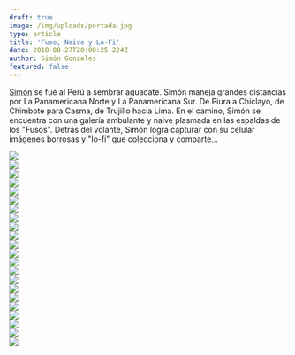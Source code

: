 ```yaml
---
draft: true
image: /img/uploads/portada.jpg
type: article
title: 'Fuso, Naive y Lo-Fi'
date: 2018-08-27T20:00:25.224Z
author: Simón Gonzales
featured: false
---
```

[Simón](https://www.instagram.com/greenguayaba/) se fué al Perú a sembrar aguacate. Simón maneja grandes distancias por La Panamericana Norte y La Panamericana Sur. De Piura a Chiclayo, de Chimbote para Casma, de Trujillo hacia Lima. En el camino, Simón se encuentra con una galería ambulante y naive plasmada en las espaldas de los "Fusos". Detrás del volante, Simón logra capturar con su celular imágenes borrosas y "lo-fi" que colecciona y comparte...

<div><img src="/img/uploads/simonpar_1.jpg"></div>

<div><img src="/img/uploads/simonpar_2.jpg"></div>

<div><img src="/img/uploads/simonpar_3.jpg"></div>

<div><img src="/img/uploads/simonpar_4.jpg"></div>

<div><img src="/img/uploads/simonpar_5.jpg"></div>

<div><img src="/img/uploads/simonpar_6.jpg"></div>

<div><img src="/img/uploads/simonpar_7.jpg"></div>

<div><img src="/img/uploads/simonpar_9.jpg"></div>

<div><img src="/img/uploads/simonpar_10.jpg"></div>

<div><img src="/img/uploads/simonpar_11.jpg"></div>

<div><img src="/img/uploads/simonpar_12.jpg"></div>

<div><img src="/img/uploads/simonpar_13.jpg"></div>

<div><img src="/img/uploads/simonpar_14.jpg"></div>

<div><img src="/img/uploads/simonpar_15.jpg"></div>

<div><img src="/img/uploads/simonpar_16.jpg"></div>

<div><img src="/img/uploads/simonpar_17.jpg"></div>

<div><img src="/img/uploads/simonpar_18.jpg"></div>

<div><img src="/img/uploads/simonpar_19.jpg"></div>

<div><img src="/img/uploads/simonpar_20.jpg"></div>

<div><img src="/img/uploads/simonpar_21.jpg"></div>

<div><img src="/img/uploads/simonpar_22.jpg"></div>

<div><img src="/img/uploads/simonpar_23.jpg"></div>
